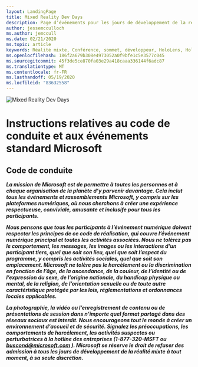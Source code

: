 ```yaml
---
layout: LandingPage
title: Mixed Reality Dev Days
description: Page d’événements pour les jours de développement de la réalité mixte
author: jessemcculloch
ms.author: jemccull
ms.date: 02/21/2020
ms.topic: article
keywords: Réalité mixte, Conférence, sommet, développeur, HoloLens, HoloLens 2, Kinect
ms.openlocfilehash: 186f2a679b308e4973052a0f9bfe1c5e3577c045
ms.sourcegitcommit: 45f3de5ce870fa03e29a418caaa336144f6adc87
ms.translationtype: MT
ms.contentlocale: fr-FR
ms.lasthandoff: 05/19/2020
ms.locfileid: "83632558"
---
```

![Mixed Reality Dev Days](images/MRDD/MRDevDaysBanner.png)  

# <a name="code-of-conduct-and-microsoft-standard-event-guidelines"></a>Instructions relatives au code de conduite et aux événements standard Microsoft

## <a name="code-of-conduct"></a>Code de conduite 

***La mission de Microsoft est de permettre à toutes les personnes et à chaque organisation de la planète d’y parvenir davantage. Cela inclut tous les événements et rassemblements Microsoft, y compris sur les plateformes numériques, où nous cherchons à créer une expérience respectueuse, conviviale, amusante et inclusife pour tous les participants.***  

***Nous pensons que tous les participants à l’événement numérique doivent respecter les principes de ce code de réalisation, qui couvre l’événement numérique principal et toutes les activités associées. Nous ne tolèrez pas le comportement, les messages, les images ou les interactions d’un participant tiers, quel que soit son lieu, quel que soit l’aspect du programme, y compris les activités sociales, quel que soit son emplacement. Microsoft ne tolère pas le harcèlement ou la discrimination en fonction de l’âge, de la ascendance, de la couleur, de l’identité ou de l’expression du sexe, de l’origine nationale, du handicap physique ou mental, de la religion, de l’orientation sexuelle ou de toute autre caractéristique protégée par les lois, réglementations et ordonnances locales applicables.***  

***La photographie, la vidéo ou l’enregistrement de contenu ou de présentations de session dans n’importe quel format partagé dans des réseaux sociaux est interdit. Nous encourageons tout le monde à créer un environnement d’accueil et de sécurité. Signalez les préoccupations, les comportements de harcèlement, les activités suspectes ou perturbatrices à la hotline des entreprises (1-877-320-MSFT ou [buscond@microsoft.com](mailto:buscond@microsoft.com) ). Microsoft se réserve le droit de refuser des admission à tous les jours de développement de la réalité mixte à tout moment, à sa seule discrétion.***  

